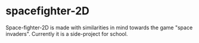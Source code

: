 # spacefighter-2D

Space-fighter-2D is made with similarities in mind towards the game "space invaders".
Currently it is a side-project for school.
